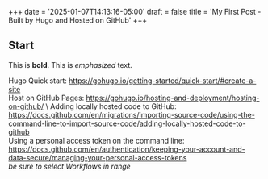 +++
date = '2025-01-07T14:13:16-05:00'
draft = false
title = 'My First Post - Built by Hugo and Hosted on GitHub'
+++

## Start 

This is **bold**. This is *emphasized* text. 

Hugo Quick start: https://gohugo.io/getting-started/quick-start/#create-a-site \
Host on GitHub Pages: https://gohugo.io/hosting-and-deployment/hosting-on-github/ \ 
Adding locally hosted code to GitHub: https://docs.github.com/en/migrations/importing-source-code/using-the-command-line-to-import-source-code/adding-locally-hosted-code-to-github \
Using a personal access token on the command line: https://docs.github.com/en/authentication/keeping-your-account-and-data-secure/managing-your-personal-access-tokens \
*be sure to select Workflows in range*
